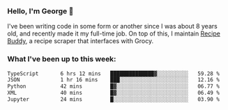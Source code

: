 ### Hello, I'm George 👋

I've been writing code in some form or another since I was about 8 years old, and recently made it my full-time job. On top of this, I maintain [Recipe Buddy](https://github.com/georgegebbett/recipe-buddy), a recipe scraper that interfaces with Grocy.  

<!--
**georgegebbett/georgegebbett** is a ✨ _special_ ✨ repository because its `README.md` (this file) appears on your GitHub profile.

Here are some ideas to get you started:

- 🔭 I’m currently working on ...
- 🌱 I’m currently learning ...
- 👯 I’m looking to collaborate on ...
- 🤔 I’m looking for help with ...
- 💬 Ask me about ...
- 📫 How to reach me: ...
- 😄 Pronouns: ...
- ⚡ Fun fact: ...
-->

### What I've been up to this week:
<!--START_SECTION:waka-->

```txt
TypeScript       6 hrs 12 mins   ██████████████▓░░░░░░░░░░   59.28 %
JSON             1 hr 16 mins    ███░░░░░░░░░░░░░░░░░░░░░░   12.16 %
Python           42 mins         █▓░░░░░░░░░░░░░░░░░░░░░░░   06.77 %
XML              40 mins         █▓░░░░░░░░░░░░░░░░░░░░░░░   06.49 %
Jupyter          24 mins         █░░░░░░░░░░░░░░░░░░░░░░░░   03.90 %
```

<!--END_SECTION:waka-->
